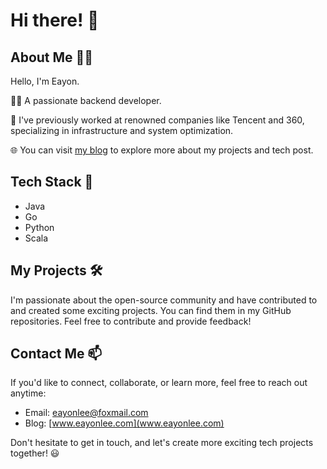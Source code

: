 # Hi there! 🙋

## About Me 👨‍💻

Hello, I'm Eayon.

🦸🏻 A passionate backend developer.

🏢 I've previously worked at renowned companies like Tencent and 360, specializing in infrastructure and system optimization.

🌐 You can visit [my blog](www.eayonlee.com) to explore more about my projects and tech post.

## Tech Stack 💼
- Java
- Go
- Python
- Scala

## My Projects 🛠️

I'm passionate about the open-source community and have contributed to and created some exciting projects. You can find them in my GitHub repositories. Feel free to contribute and provide feedback!

## Contact Me 📫

If you'd like to connect, collaborate, or learn more, feel free to reach out anytime:

- Email: eayonlee@foxmail.com
- Blog: [www.eayonlee.com](www.eayonlee.com)

Don't hesitate to get in touch, and let's create more exciting tech projects together! 😃
